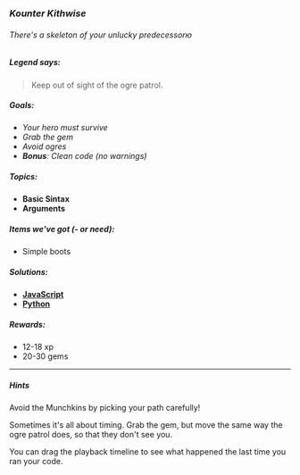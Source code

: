 ### _Kounter Kithwise_
###### There's a skeleton of your unlucky predecessorю

##### _Legend says:_
> Keep out of sight of the ogre patrol.

##### _Goals:_
+ _Your hero must survive_
+ _Grab the gem_
+ _Avoid ogres_
+ _**Bonus**: Clean code (no warnings)_

##### _Topics:_
+ **Basic Sintax**
+ **Arguments**

##### _Items we've got (- or need):_
+ Simple boots

##### _Solutions:_
+ **[JavaScript](kounterKithwise.js)**
+ **[Python](kounter_kithwise.py)**

##### _Rewards:_
+ 12-18 xp
+ 20-30 gems

___

##### _Hints_

Avoid the Munchkins by picking your path carefully!

Sometimes it's all about timing. Grab the gem, but move the same way the ogre patrol does, so that they don't see you.

You can drag the playback timeline to see what happened the last time you ran your code.
